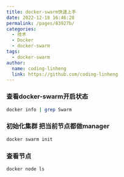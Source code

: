 ```yaml
---
title: docker-swarm快速上手
date: 2022-12-18 16:46:28
permalink: /pages/83927b/
categories:
  - 技术
  - Docker
  - docker-swarm
tags:
  - docker-swarm
author: 
  name: coding-linheng
  link: https://github.com/coding-linheng
---
```


### 查看docker-swarm开启状态

```bash
docker info | grep Swarm
```

### 初始化集群 把当前节点都做manager

```bash
docker swarm init
```

### 查看节点

```bash
docker node ls
```